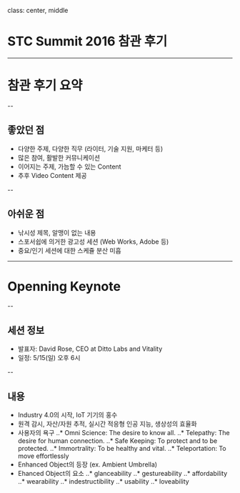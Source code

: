 class: center, middle

# STC Summit 2016 참관 후기

---

# 참관 후기 요약

--

## 좋았던 점
* 다양한 주제, 다양한 직무 (라이터, 기술 지원, 마케터 등)
* 많은 참여, 활발한 커뮤니케이션
* 이어지는 주제, 가늠할 수 있는 Content
* 추후 Video Content 제공

--

## 아쉬운 점
* 낚시성 제목, 알맹이 없는 내용
* 스포서쉽에 의거한 광고성 세션 (Web Works, Adobe 등)
* 중요/인기 세션에 대한 스케쥴 분산 미흡

---

# Openning Keynote

--

## 세션 정보
* 발표자: David Rose, CEO at Ditto Labs and Vitality
* 일정: 5/15(일) 오후 6시
 
--

## 내용
* Industry 4.0의 시작, IoT 기기의 홍수
* 원격 감시, 자산/자원 추적, 실시간 적응형 인공 지능, 생상성의 효율화
* 사용자의 욕구
..* Omni Science: The desire to know all.
..* Telepathy: The desire for human connection.
..* Safe Keeping: To protect and to be protected.
..* Immortrality: To be healthy and vital.
..* Teleportation: To move effortlessly
* Enhanced Object의 등장 (ex. Ambient Umbrella)
* Ehanced Object의 요소
..* glanceability
..* gestureability
..* affordability
..* wearability
..* indestructibility
..* usability
..* loveability
